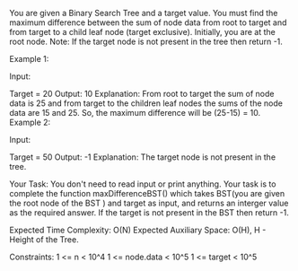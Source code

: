 You are given a Binary Search Tree and a target value. You must find the maximum difference between the sum of node data from root to target and from target to a child leaf node (target exclusive). Initially, you are at the root node.
Note: If the target node is not present in the tree then return -1.

Example 1:

Input:


Target = 20
Output: 10
Explanation: From root to target the sum of node data is 25 and from target to the children leaf nodes the sums of the node data are 15 and 25. So, the maximum difference will be (25-15) = 10.
Example 2:

Input:

Target = 50
Output: -1
Explanation: The target node is not present in the tree.

Your Task:
You don't need to read input or print anything. Your task is to complete the function maxDifferenceBST() which takes BST(you are given the root node of the BST ) and target as input, and returns an interger value as the required answer. If the target is not present in the BST then return -1.

Expected Time Complexity: O(N)
Expected Auxiliary Space: O(H), H - Height of the Tree.


Constraints:
1 <= n < 10^4
1 <= node.data < 10^5
1 <= target < 10^5